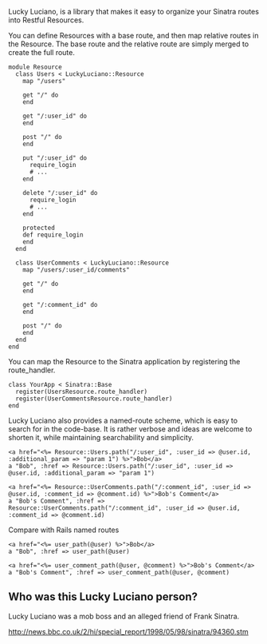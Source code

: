 Lucky Luciano, is a library that makes it easy to organize your Sinatra routes into Restful Resources.

You can define Resources with a base route, and then map relative routes in the Resource.
The base route and the relative route are simply merged to create the full route.

    module Resource
      class Users < LuckyLuciano::Resource
        map "/users"

        get "/" do
        end

        get "/:user_id" do
        end

        post "/" do
        end

        put "/:user_id" do
          require_login
          # ...
        end

        delete "/:user_id" do
          require_login
          # ...
        end

        protected
        def require_login
        end
      end

      class UserComments < LuckyLuciano::Resource
        map "/users/:user_id/comments"

        get "/" do
        end

        get "/:comment_id" do
        end

        post "/" do
        end
      end
    end


You can map the Resource to the Sinatra application by registering the route_handler.

    class YourApp < Sinatra::Base
      register(UsersResource.route_handler)
      register(UserCommentsResource.route_handler)
    end

Lucky Luciano also provides a named-route scheme, which is easy to search for in the code-base.
It is rather verbose and ideas are welcome to shorten it, while maintaining searchability and simplicity.

    <a href="<%= Resource::Users.path("/:user_id", :user_id => @user.id, :additional_param => "param 1") %>">Bob</a>
    a "Bob", :href => Resource::Users.path("/:user_id", :user_id => @user.id, :additional_param => "param 1")

    <a href="<%= Resource::UserComments.path("/:comment_id", :user_id => @user.id, :comment_id => @comment.id) %>">Bob's Comment</a>
    a "Bob's Comment", :href => Resource::UserComments.path("/:comment_id", :user_id => @user.id, :comment_id => @comment.id)

Compare with Rails named routes

    <a href="<%= user_path(@user) %>">Bob</a>
    a "Bob", :href => user_path(@user)

    <a href="<%= user_comment_path(@user, @comment) %>">Bob's Comment</a>
    a "Bob's Comment", :href => user_comment_path(@user, @comment)

## Who was this Lucky Luciano person?

Lucky Luciano was a mob boss and an alleged friend of Frank Sinatra.

http://news.bbc.co.uk/2/hi/special_report/1998/05/98/sinatra/94360.stm
